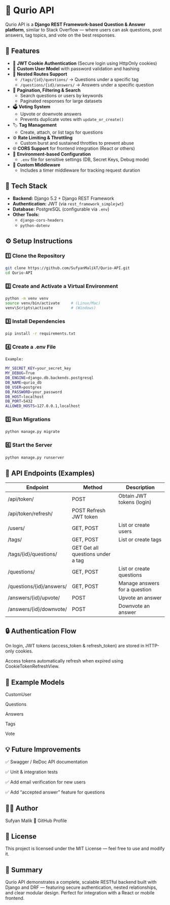 # 🧠 Qurio API

Qurio API is a **Django REST Framework-based Question & Answer platform**, similar to Stack Overflow — where users can ask questions, post answers, tag topics, and vote on the best responses.


## 🚀 Features

- 🔐 **JWT Cookie Authentication** (Secure login using HttpOnly cookies)
- 👤 **Custom User Model** with password validation and hashing
- 🧵 **Nested Routes Support**
  - `/tags/{id}/questions/` → Questions under a specific tag  
  - `/questions/{id}/answers/` → Answers under a specific question  
- 📑 **Pagination, Filtering & Search**
  - Search questions or users by keywords  
  - Paginated responses for large datasets
- 🗳️ **Voting System**
  - Upvote or downvote answers  
  - Prevents duplicate votes with `update_or_create()`
- 🏷️ **Tag Management**
  - Create, attach, or list tags for questions
- ⚙️ **Rate Limiting & Throttling**
  - Custom burst and sustained throttles to prevent abuse
- 🌐 **CORS Support** for frontend integration (React or others)
- 🧩 **Environment-based Configuration**
  - `.env` file for sensitive settings (DB, Secret Keys, Debug mode)
- 🧱 **Custom Middleware**
  - Includes a timer middleware for tracking request duration



## 🧰 Tech Stack

- **Backend:** Django 5.2 + Django REST Framework  
- **Authentication:** JWT (via `rest_framework_simplejwt`)  
- **Database:** PostgreSQL (configurable via `.env`)  
- **Other Tools:**  
  - `django-cors-headers`  
  - `python-dotenv`



## ⚙️ Setup Instructions

### 1️⃣ Clone the Repository
```bash
git clone https://github.com/SufyanMalikT/Qurio-API.git
cd Qurio-API 
```

### 2️⃣ Create and Activate a Virtual Environment

```bash
python -m venv venv
source venv/bin/activate     # (Linux/Mac)
venv\Scripts\activate        # (Windows)
```

### 3️⃣ Install Dependencies

```bash
pip install -r requirements.txt
```

### 4️⃣ Create a .env File

```bash
Example:

MY_SECRET_KEY=your_secret_key
MY_DEBUG=True
DB_ENGINE=django.db.backends.postgresql
DB_NAME=qurio_db
DB_USER=postgres
DB_PASSWORD=your_password
DB_HOST=localhost
DB_PORT=5432
ALLOWED_HOSTS=127.0.0.1,localhost
```

### 5️⃣ Run Migrations

```bash
python manage.py migrate
```

### 6️⃣ Start the Server

```bash
python manage.py runserver
```




## 🧩 API Endpoints (Examples)

|Endpoint|Method|Description|
|--------|------|-----------|
|/api/token/|	POST |	Obtain JWT tokens (login)
|/api/token/refresh/|	POST	Refresh JWT token|
|/users/|	GET, POST|	List or create users|
|/tags/|	GET, POST|	List or create tags|
|/tags/{id}/questions/|	GET	Get all questions under a tag|
|/questions/|	GET, POST|	List or create questions|
|/questions/{id}/answers/|	GET, POST|	Manage answers for a question|
|/answers/{id}/upvote/|	POST	|Upvote an answer|
|/answers/{id}/downvote/	|POST	|Downvote an answer|





## 🔒 Authentication Flow

On login, JWT tokens (access_token & refresh_token) are stored in HTTP-only cookies.

Access tokens automatically refresh when expired using CookieTokenRefreshView.





## 📄 Example Models

CustomUser

Questions

Answers

Tags

Vote





## 💡 Future Improvements

✅ Swagger / ReDoc API documentation

✅ Unit & integration tests

✅ Add email verification for new users

✅ Add “accepted answer” feature for questions





## 👨‍💻 Author

Sufyan Malik
🔗 GitHub Profile




## 🪪 License

This project is licensed under the MIT License — feel free to use and modify it.



## 🧠 Summary

Qurio API demonstrates a complete, scalable RESTful backend built with Django and DRF — featuring secure authentication, nested relationships, and clear modular design. Perfect for integration with a React or mobile frontend.

